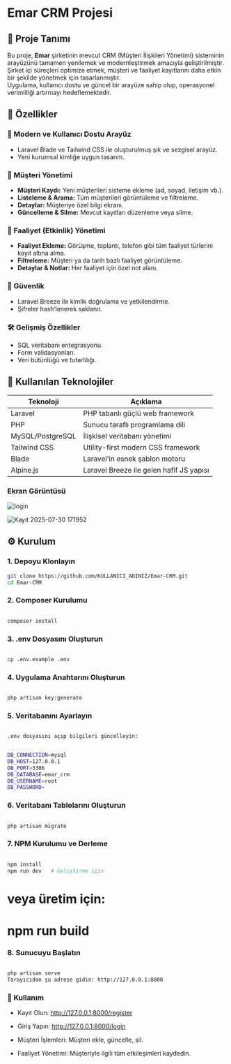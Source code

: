 # Emar CRM Projesi

## 📌 Proje Tanımı
Bu proje, **Emar** şirketinin mevcut CRM (Müşteri İlişkileri Yönetimi) sisteminin arayüzünü tamamen yenilemek ve modernleştirmek amacıyla geliştirilmiştir.  
Şirket içi süreçleri optimize etmek, müşteri ve faaliyet kayıtlarını daha etkin bir şekilde yönetmek için tasarlanmıştır.  
Uygulama, kullanıcı dostu ve güncel bir arayüze sahip olup, operasyonel verimliliği artırmayı hedeflemektedir.

## 🚀 Özellikler

### 🔷 Modern ve Kullanıcı Dostu Arayüz
- Laravel Blade ve Tailwind CSS ile oluşturulmuş şık ve sezgisel arayüz.
- Yeni kurumsal kimliğe uygun tasarım.
  
### 👤 Müşteri Yönetimi
- **Müşteri Kaydı:** Yeni müşterileri sisteme ekleme (ad, soyad, iletişim vb.).
- **Listeleme & Arama:** Tüm müşterileri görüntüleme ve filtreleme.
- **Detaylar:** Müşteriye özel bilgi ekranı.
- **Güncelleme & Silme:** Mevcut kayıtları düzenleme veya silme.

### 📅 Faaliyet (Etkinlik) Yönetimi
- **Faaliyet Ekleme:** Görüşme, toplantı, telefon gibi tüm faaliyet türlerini kayıt altına alma.
- **Filtreleme:** Müşteri ya da tarih bazlı faaliyet görüntüleme.
- **Detaylar & Notlar:** Her faaliyet için özel not alanı.

### 🔐 Güvenlik
- Laravel Breeze ile kimlik doğrulama ve yetkilendirme.
- Şifreler hash’lenerek saklanır.
  
### 🛠️ Gelişmiş Özellikler
- SQL veritabanı entegrasyonu.
- Form validasyonları.
- Veri bütünlüğü ve tutarlılığı.

## 🧰 Kullanılan Teknolojiler

| Teknoloji        | Açıklama                                 |
|------------------|------------------------------------------|
| Laravel          | PHP tabanlı güçlü web framework          |
| PHP              | Sunucu taraflı programlama dili          |
| MySQL/PostgreSQL | İlişkisel veritabanı yönetimi            |
| Tailwind CSS     | Utility-first modern CSS framework       |
| Blade            | Laravel’in esnek şablon motoru           |
| Alpine.js        | Laravel Breeze ile gelen hafif JS yapısı |

### Ekran Görüntüsü
![login](https://github.com/user-attachments/assets/f6929bc0-4e56-43f8-8350-30424c76b930)

![Kayıt 2025-07-30 171952](https://github.com/user-attachments/assets/697df4a7-40c0-4be3-89cb-ced600113c2c)

## ⚙️ Kurulum

### 1. Depoyu Klonlayın
```bash
git clone https://github.com/KULLANICI_ADINIZ/Emar-CRM.git
cd Emar-CRM
```

### 2. Composer Kurulumu
```bash

composer install
```
### 3. .env Dosyasını Oluşturun
```bash

cp .env.example .env
```
### 4. Uygulama Anahtarını Oluşturun
```bash

php artisan key:generate
```

### 5. Veritabanını Ayarlayın
```bash

.env dosyasını açıp bilgileri güncelleyin:
```
```bash

DB_CONNECTION=mysql
DB_HOST=127.0.0.1
DB_PORT=3306
DB_DATABASE=emar_crm
DB_USERNAME=root
DB_PASSWORD=
```

### 6. Veritabanı Tablolarını Oluşturun
```bash

php artisan migrate
```

### 7. NPM Kurulumu ve Derleme
```bash

npm install
npm run dev   # Geliştirme için
```

# veya üretim için:
# npm run build
### 8. Sunucuyu Başlatın
```bash

php artisan serve
Tarayıcıdan şu adrese gidin: http://127.0.0.1:8000
```
### 🧪 Kullanım

- Kayıt Olun: http://127.0.0.1:8000/register

- Giriş Yapın: http://127.0.0.1:8000/login

- Müşteri İşlemleri: Müşteri ekle, güncelle, sil.

- Faaliyet Yönetimi: Müşteriyle ilgili tüm etkileşimleri kaydedin.


